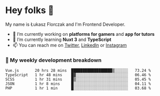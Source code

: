 # Hey folks 👋

My name is Łukasz Florczak and I'm Frontend Developer. 

- 🔭 I’m currently working on **platforms for gamers** and **app for tutors**
- 🌱 I’m currently learning **Nuxt 3** and **TypeScript**
- 📫 You can reach me on [Twitter](https://twitter.com/lukaszflorczak), [LinkedIn](https://pl.linkedin.com/in/lukasz-florczak) or [Instagram](https://instagram.com/lukaszflorczak)


### 🧮 My weekly development breakdown

<!--START_SECTION:waka-->
```text
Vue.js       20 hrs 28 mins  ██████████████████▒░░░░░░   73.24 % 
TypeScript   1 hr 48 mins    █▓░░░░░░░░░░░░░░░░░░░░░░░   06.46 % 
SCSS         1 hr 31 mins    █▒░░░░░░░░░░░░░░░░░░░░░░░   05.45 % 
JSON         1 hr 8 mins     █░░░░░░░░░░░░░░░░░░░░░░░░   04.11 % 
PHP          1 hr 1 min      █░░░░░░░░░░░░░░░░░░░░░░░░   03.68 % 
```
<!--END_SECTION:waka-->

<!--
**lukaszflorczak/lukaszflorczak** is a ✨ _special_ ✨ repository because its `README.md` (this file) appears on your GitHub profile.

Here are some ideas to get you started:

- 🔭 I’m currently working on ...
- 🌱 I’m currently learning ...
- 👯 I’m looking to collaborate on ...
- 🤔 I’m looking for help with ...
- 💬 Ask me about ...
- 📫 How to reach me: ...
- 😄 Pronouns: ...
- ⚡ Fun fact: ...
-->
